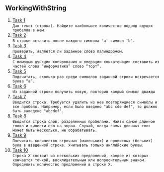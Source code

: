 ## WorkingWithString
1. [Task 1](https://github.com/Bublik202/Introduction-to-Java/blob/main/String/WorkingWithString/Ex1.java) </br> ```Дан текст (строка). Найдите наибольшее количество подряд идущих пробелов в нем.```
2. [Task 2](https://github.com/Bublik202/Introduction-to-Java/blob/main/String/WorkingWithString/Ex2.java) </br> ```В строке вставить после каждого символа 'a' символ 'b'.```
3. [Task 3](https://github.com/Bublik202/Introduction-to-Java/blob/main/String/WorkingWithString/Ex3.java) </br> ```Проверить, является ли заданное слово палиндромом.```
4. [Task 4](https://github.com/Bublik202/Introduction-to-Java/blob/main/String/WorkingWithString/Ex4.java) </br> ```С помощью функции копирования и операции конкатенации
	составить из частей слова “информатика” слово “торт”.```
5. [Task 5](https://github.com/Bublik202/Introduction-to-Java/blob/main/String/WorkingWithString/Ex5.java) </br> ```Подсчитать, сколько раз среди символов заданной строки встречается буква “а”.```
6. [Task 6](https://github.com/Bublik202/Introduction-to-Java/blob/main/String/WorkingWithString/Ex6.java) </br> ```Из заданной строки получить новую, повторив каждый символ дважды```
7. [Task 7](https://github.com/Bublik202/Introduction-to-Java/blob/main/String/WorkingWithString/Ex7.java) </br> ```Вводится строка. Требуется удалить из нее повторяющиеся символы и все пробелы.
	Например, если было введено "abc cde def", то должно быть выведено "abcdef".```
8. [Task 8](https://github.com/Bublik202/Introduction-to-Java/blob/main/String/WorkingWithString/Ex8.java) </br> ```Вводится строка слов, разделенных пробелами. Найти самое длинное слово и вывести его на экран.
	Случай, когда самых длинных слов может быть несколько, не обрабатывать.```
9. [Task 9](https://github.com/Bublik202/Introduction-to-Java/blob/main/String/WorkingWithString/Ex9.java) </br> ```Посчитать количество строчных (маленьких) и прописных (больших) букв в введенной строке.
	Учитывать только английские буквы.```
10. [Task 10](https://github.com/Bublik202/Introduction-to-Java/blob/main/String/WorkingWithString/Ex10.java) </br> ```Строка X состоит из нескольких предложений,
	каждое из которых кончается точкой, восклицательным или вопросительным знаком. 
	Определить количество предложений в строке X.```
